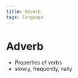 ```yaml
---
title: Adverb
tags: language
---
```


# Adverb
- Properties of verbs
- slowly, frequently, nally




























